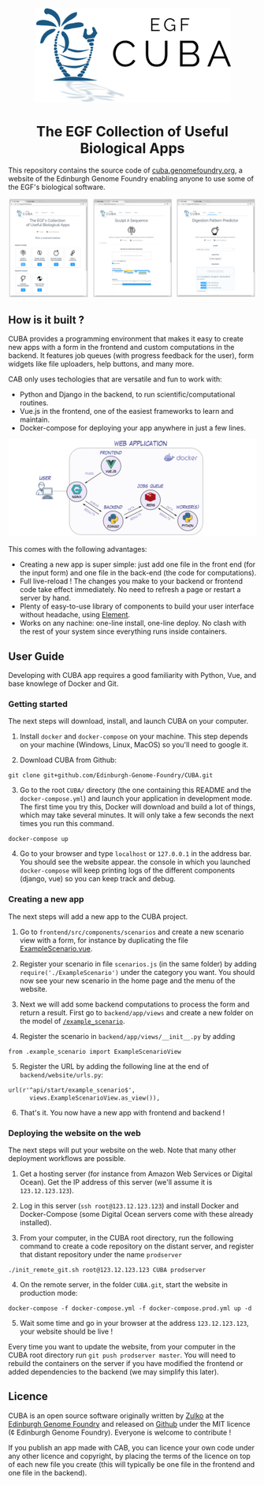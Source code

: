 
<p align="center">
<img alt="DNA Cauldron Logo" title="DNA Cauldron Logo" src="https://github.com/Edinburgh-Genome-Foundry/CUBA/raw/master/frontend/src/assets/images/cuba-title.png" width="400">
</p>
<h1 align="center"> The EGF Collection of Useful Biological Apps </h1>


This repository contains the source code of [cuba.genomefoundry.org](http://cuba.genomefoundry.org/),
a website of the Edinburgh Genome Foundry enabling anyone to use some of the EGF's
biological software.

![screenshots](https://github.com/Edinburgh-Genome-Foundry/CUBA/raw/master/docs/imgs/screenshots.png)




## How is it built ?

CUBA provides a programming environment that makes it easy to create new apps with
a form in the frontend and custom computations in the backend. It features job
queues (with progress feedback for the user), form widgets like file uploaders,
help buttons, and many more.

CAB only uses techologies that are versatile and fun to work with:

- Python and Django in the backend, to run scientific/computational routines.
- Vue.js in the frontend, one of the easiest frameworks to learn and maintain.
- Docker-compose for deploying your app anywhere in just a few lines.

![docker-organization](https://github.com/Edinburgh-Genome-Foundry/CUBA/blob/master/docs/imgs/plan.png)

This comes with the following advantages:

- Creating a new app is super simple: just add one file in the front end (for
  the input form) and one file in the back-end (the code for computations).
- Full live-reload ! The changes you make to your backend or frontend code
  take effect immediately. No need to refresh a page or restart a server by hand.
- Plenty of easy-to-use library of components to build your user interface without
  headache, using [Element](http://element.eleme.io/#/en-US).
- Works on any nachine: one-line install, one-line deploy. No
  clash with the rest of your system since everything runs inside containers.


## User Guide

Developing with CUBA app requires a good familiarity with Python, Vue, and
base knowlege of Docker and Git.

### Getting started

The next steps will download, install, and launch CUBA on your computer.

1. Install ``docker`` and ``docker-compose`` on your machine. This step depends
   on your machine (Windows, Linux, MacOS) so you'll need to google it.

2. Download CUBA from Github:

```
git clone git+github.com/Edinburgh-Genome-Foundry/CUBA.git
```

3. Go to the root ``CUBA/`` directory (the one containing this README and the
   ``docker-compose.yml``) and launch your application in development mode. The
   first time you try this, Docker will download and build a lot of things,
   which may take several minutes. It will only take a few seconds the next
   times you run this command.

```
docker-compose up
```

4. Go to your browser and type ``localhost`` or ``127.0.0.1`` in the address bar.
   You should see the website appear. the console in which you launched
   ``docker-compose`` will keep printing logs of the different components
   (django, vue) so you can keep track and debug.

### Creating a new app

The next steps will add a new app to the CUBA project.

1. Go to ``frontend/src/components/scenarios`` and create a new scenario view
   with a form, for instance by duplicating the file
   [ExampleScenario.vue](https://github.com/Edinburgh-Genome-Foundry/CUBA/blob/master/frontend/src/components/scenarios/ExampleScenario.vue).

2. Register your scenario in file ``scenarios.js`` (in the same folder)
   by adding ``require('./ExampleScenario')`` under the category you want.
   You should now see your new scenario in the home page and the menu of the
   website.

3. Next we will add some backend computations to process the form and return a
   result. First go to ``backend/app/views`` and create a new folder
   on the model of [``/example_scenario``](https://github.com/Edinburgh-Genome-Foundry/CUBA/tree/master/backend/app/views/example_scenario).

4. Register the scenario in ``backend/app/views/__init__.py`` by adding

```
from .example_scenario import ExampleScenarioView
```

5. Register the URL by adding the following line at the end of
   ``backend/website/urls.py``:

```
url(r'^api/start/example_scenario$',
      views.ExampleScenarioView.as_view()),
```

6. That's it. You now have a new app with frontend and backend !

### Deploying the website on the web

The next steps will put your website on the web. Note that many other deployment
workflows are possible.

1. Get a hosting server (for instance from Amazon Web Services or Digital Ocean).
   Get the IP address of this server (we'll assume it is ``123.12.123.123``).

2. Log in this server (``ssh root@123.12.123.123``) and install Docker and
   Docker-Compose (some Digital Ocean servers come with these already installed).

3. From your computer, in the CUBA root directory, run the following command to
   create a code repository on the distant server, and register that distant
   repository under the name ``prodserver``

```
./init_remote_git.sh root@123.12.123.123 CUBA prodserver
```

4. On the remote server, in the folder ``CUBA.git``, start the website in
   production mode:

```
docker-compose -f docker-compose.yml -f docker-compose.prod.yml up -d
```

5. Wait some time and go in your browser at the address ``123.12.123.123``,
   your website should be live !

Every time you want to update the website, from your computer in the CUBA root
directory run ``git push prodserver master``. You will need to rebuild the
containers on the server if you have modified the frontend or added dependencies
to the backend (we may simplify this later).

Licence
-------

CUBA is an open source software originally written by [Zulko](https://github.com/Zulko)
at the [Edinburgh Genome Foundry](http://genomefoundry.org/) and released on
[Github](https://github.com/Edinburgh-Genome-Foundry/CUBA) under the MIT licence
(¢ Edinburgh Genome Foundry). Everyone is welcome to contribute !

If you publish an app made with CAB, you can licence your own code under any
other licence and copyright, by placing the terms of the licence on top of each
new file you create (this will typically be one file in the frontend and one
file in the backend).
